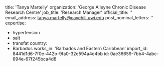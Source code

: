 title: 'Tanya Martelly'
organization: 'George Alleyne Chronic Disease Research Centre'
job_title: 'Research Manager'
official_title: ''
email_address: tanya.martelly@cavehill.uwi.edu
post_nominal_letters: ''
expertise:
  - hypertension
  - salt
  - transfat
country:
  - Barbados
works_in: 'Barbados and Eastern Caribbean'
import_id: 8441d1d6-7f0e-442b-9fa0-32e594a4e4bb
id: 0ae36659-7bb4-4abc-894e-67f245bca4d8
